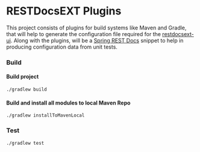 RESTDocsEXT Plugins
===================

This project consists of plugins for build systems like Maven and Gradle,
that will help to generate the configuration file required for the [restdocsext-ui][1].
Along with the plugins, will be a [Spring REST Docs][2] snippet to help in producing
configuration data from unit tests.

### Build

#### Build project

    ./gradlew build

#### Build and install all modules to local Maven Repo

    ./gradlew installToMavenLocal


### Test

    ./gradlew test


[1]: https://github.com/RESTDocsEXT/restdocsext-plugin
[2]: https://projects.spring.io/spring-restdocs/